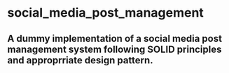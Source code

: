 # social_media_post_management

## A dummy implementation of a social media post management system following SOLID principles and approprriate design pattern.
